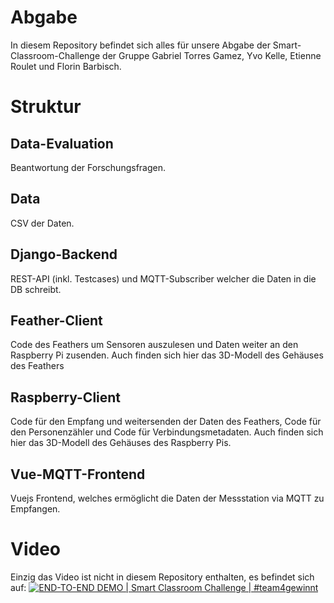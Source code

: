 # Abgabe
In diesem Repository befindet sich alles für unsere Abgabe der Smart-Classroom-Challenge der Gruppe Gabriel Torres Gamez, Yvo Kelle, Etienne Roulet und Florin Barbisch.

# Struktur
## Data-Evaluation
Beantwortung der Forschungsfragen.

## Data
CSV der Daten.

## Django-Backend
REST-API (inkl. Testcases) und MQTT-Subscriber welcher die Daten in die DB schreibt.

## Feather-Client
Code des Feathers um Sensoren auszulesen und Daten weiter an den Raspberry Pi zusenden. Auch finden sich hier das 3D-Modell des Gehäuses des Feathers

## Raspberry-Client
Code für den Empfang und weitersenden der Daten des Feathers, Code für den Personenzähler und Code für Verbindungsmetadaten. Auch finden sich hier das 3D-Modell des Gehäuses des Raspberry Pis.

## Vue-MQTT-Frontend
Vuejs Frontend, welches ermöglicht die Daten der Messstation via MQTT zu Empfangen.

# Video
Einzig das Video ist nicht in diesem Repository enthalten, es befindet sich auf: [![END-TO-END DEMO | Smart Classroom Challenge | #team4gewinnt
](https://img.youtube.com/vi/7WmZn0B6uVw/0.jpg)](https://www.youtube.com/watch?v=7WmZn0B6uVw)

